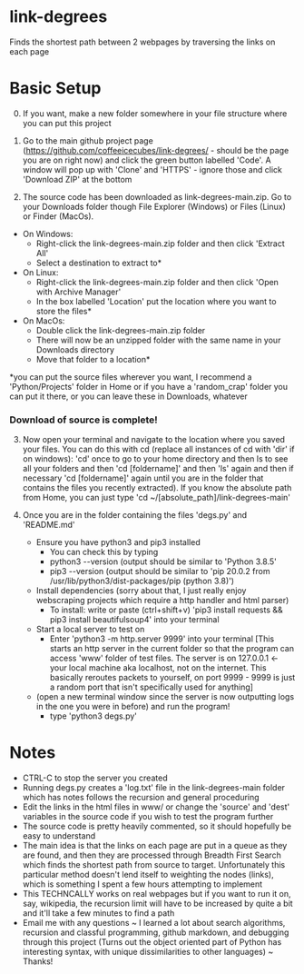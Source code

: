 # link-degrees
Finds the shortest path between 2 webpages by traversing the links on each page

# Basic Setup
0) If you want, make a new folder somewhere in your file structure where you can put this project

1) Go to the main github project page (https://github.com/coffeeicecubes/link-degrees/ - should be the page you are on right now) and click the green button labelled 'Code'. A window will pop up with 'Clone' and 'HTTPS' - ignore those and click 'Download ZIP' at the bottom

2) The source code has been downloaded as link-degrees-main.zip. Go to your Downloads folder though File Explorer (Windows) or Files (Linux) or Finder (MacOs).
* On Windows:
	- Right-click the link-degrees-main.zip folder and then click 'Extract All'
	- Select a destination to extract to*
* On Linux:
	* Right-click the link-degrees-main.zip folder and then click 'Open with Archive Manager'
	* In the box labelled 'Location' put the location where you want to store the files\*
* On MacOs:
	* Double click the link-degrees-main.zip folder
	* There will now be an unzipped folder with the same name in your Downloads directory
	* Move that folder to a location\*

\*you can put the source files wherever you want, I recommend a 'Python/Projects' folder in Home or if you have a 'random_crap' folder you can put it there, or you can leave these in Downloads, whatever

### Download of source is complete!

3) Now open your terminal and navigate to the location where you saved your files. You can do this with cd (replace all instances of cd with 'dir' if on windows): 'cd' once to go to your home directory and then ls to see all your folders and then 'cd \[foldername\]' and then 'ls' again and then if necessary 'cd \[foldername\]' again until you are in the folder that contains the files you recently extracted). If you know the absolute path from Home, you can just type 'cd ~/\[absolute_path\]\/link-degrees-main'

4) Once you are in the folder containing the files 'degs.py' and 'README.md'
	* Ensure you have python3 and pip3 installed
		* You can check this by typing 
		* python3 --version (output should be similar to 'Python 3.8.5'
		* pip3 --version (output should be similar to 'pip 20.0.2 from /usr/lib/python3/dist-packages/pip (python 3.8)')
	* Install dependencies (sorry about that, I just really enjoy webscraping projects which require a http handler and html parser)
		* To install: write or paste (ctrl+shift+v) 'pip3 install requests && pip3 install beautifulsoup4' into your terminal
	* Start a local server to test on
		* Enter 'python3 -m http.server 9999' into your terminal \[This starts an http server in the current folder so that the program can access 'www' folder of test files. The server is on 127.0.0.1 <- your local machine aka localhost, not on the internet. This basically reroutes packets to yourself, on port 9999 - 9999 is just a random port that isn't specifically used for anything\]
	* (open a new terminal window since the server is now outputting logs in the one you were in before) and run the program!
		* type 'python3 degs.py'

# Notes
- CTRL-C to stop the server you created
- Running degs.py creates a 'log.txt' file in the link-degrees-main folder which has notes follows the recursion and general proceduring
- Edit the links in the html files in www/ or change the 'source' and 'dest' variables in the source code if you wish to test the program further
- The source code is pretty heavily commented, so it should hopefully be easy to understand
- The main idea is that the links on each page are put in a queue as they are found, and then they are processed through Breadth First Search which finds the shortest path from source to target. Unfortunately this particular method doesn't lend itself to weighting the nodes (links), which is something I spent a few hours attempting to implement
- This TECHNCALLY works on real webpages but if you want to run it on, say, wikipedia, the recursion limit will have to be increased by quite a bit and it'll take a few minutes to find a path
- Email me with any questions
~ I learned a lot about search algorithms, recursion and classful programming, github markdown, and debugging through this project (Turns out the object oriented part of Python has interesting syntax, with unique dissimilarities to other languages) ~
Thanks!
